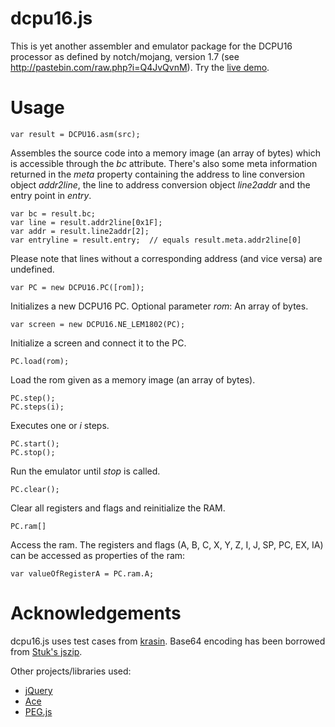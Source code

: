 dcpu16.js
=========

This is yet another assembler and emulator package for the DCPU16 processor as
defined by notch/mojang, version 1.7 (see http://pastebin.com/raw.php?i=Q4JvQvnM). Try
the [live demo](http://migerh.github.com/dcpu16.js/).

Usage
=====

	var result = DCPU16.asm(src);
Assembles the source code into a memory image (an array of bytes) which is accessible through the
*bc* attribute. There's also some meta information returned in the *meta* property containing the
address to line conversion object *addr2line*, the line to address conversion object *line2addr*
and the entry point in *entry*.

	var bc = result.bc;
	var line = result.addr2line[0x1F];
	var addr = result.line2addr[2];
	var entryline = result.entry;  // equals result.meta.addr2line[0]

Please note that lines without a corresponding address (and vice versa) are undefined.

	var PC = new DCPU16.PC([rom]);
Initializes a new DCPU16 PC.
Optional parameter *rom*: An array of bytes.

	var screen = new DCPU16.NE_LEM1802(PC);
Initialize a screen and connect it to the PC.

	PC.load(rom);
Load the rom given as a memory image (an array of bytes).

	PC.step();
	PC.steps(i);
Executes one or *i* steps.

	PC.start();
	PC.stop();
Run the emulator until *stop* is called.

	PC.clear();
Clear all registers and flags and reinitialize the RAM.

	PC.ram[]
Access the ram. The registers and flags (A, B, C, X, Y, Z, I, J, SP, PC, EX, IA) can
be accessed as properties of the ram:

	var valueOfRegisterA = PC.ram.A;

Acknowledgements
================

dcpu16.js uses test cases from [krasin](https://github.com/krasin/dcpu16-tests).
Base64 encoding has been borrowed from [Stuk's jszip](https://github.com/Stuk/jszip).

Other projects/libraries used:
* [jQuery](http://www.jquery.com)
* [Ace](http://ace.ajax.org/)
* [PEG.js](https://github.com/dmajda/pegjs)
